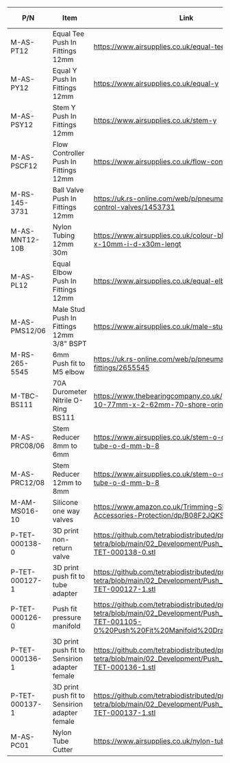 | P/N            	| Item                                   	| Link                                                                                                             	| No off 	|
|----------------	|----------------------------------------	|------------------------------------------------------------------------------------------------------------------	|--------	|
| M-AS-PT12           	| Equal Tee Push In Fittings 12mm       	| https://www.airsupplies.co.uk/equal-tee-12303                                                                    	| 6      	  |
| M-AS-PY12           	| Equal Y Push In Fittings 12mm           	| https://www.airsupplies.co.uk/equal-y                                                                           | 2      	  |
| M-AS-PSY12          	| Stem Y Push In Fittings 12mm          	| https://www.airsupplies.co.uk/stem-y                                                                             | 4      	 |
| M-AS-PSCF12         	| Flow Controller Push In Fittings 12mm 	| https://www.airsupplies.co.uk/flow-controller                                                                    	| 4      	  |
| M-RS-145-3731  	| Ball Valve Push In Fittings 12mm      	| https://uk.rs-online.com/web/p/pneumatic-manual-control-valves/1453731                                                     | 8      	 |
| M-AS-MNT12-10B  | Nylon Tubing 12mm 30m                 	| https://www.airsupplies.co.uk/colour-blue-12mm-o-d-x-10mm-i-d-x30m-lengt                                  	                | 1      	  |
| M-AS-PL12       | Equal Elbow Push In Fittings 12mm     	| https://www.airsupplies.co.uk/equal-elbow-12395                                                                  	        | 8      	  |
| M-AS-PMS12/06   | Male Stud Push In Fittings 12mm 3/8" BSPT  	| https://www.airsupplies.co.uk/male-stud-11886                                                                         | 38     	  |
| M-RS-265-5545   | 6mm Push fit to M5 elbow                      	| https://uk.rs-online.com/web/p/pneumatic-fittings/2655545                                                         | 4      	  |
| M-TBC-BS111     | 70A Durometer Nitrile O-Ring BS111         	    | https://www.thebearingcompany.co.uk/products/bs111-10-77mm-x-2-62mm-70-shore-oring/                               | 4      	  |
| M-AS-PRC08/06  	| Stem Reducer 8mm to 6mm                       	| https://www.airsupplies.co.uk/stem-o-d-mm-a-12-tube-o-d-mm-b-8                                                     | 4      	 |     
| M-AS-PRC12/08   | Stem Reducer 12mm to 8mm                   	    | https://www.airsupplies.co.uk/stem-o-d-mm-a-12-tube-o-d-mm-b-8                                                     | 4      	 |
| M-AM-MS016-10   | Silicone one way valves                   	    | https://www.amazon.co.uk/Trimming-Shop-Breathing-Accessories-Protection/dp/B08F2JQKSX                             | 9      	  |          
| P-TET-000138-0 	| 3D print non-return valve          	| https://github.com/tetrabiodistributed/project-tetra/blob/main/02_Development/Push_Fit_Design/P-TET-000138-0.stl 	| 9      	  |
| P-TET-000127-1 	| 3D print push fit to tube adapter   | https://github.com/tetrabiodistributed/project-tetra/blob/main/02_Development/Push_Fit_Design/P-TET-000127-1.stl 	| 10     	  |
| P-TET-000126-0 	| Push fit pressure manifold              | https://github.com/tetrabiodistributed/project-tetra/blob/main/02_Development/Push_Fit_Design/D-TET-001105-0%20Push%20Fit%20Manifold%20Drawing.pdf| 1     	  |
| P-TET-000136-1 	| 3D print push fit to Sensirion adapter female   | https://github.com/tetrabiodistributed/project-tetra/blob/main/02_Development/Push_Fit_Design/P-TET-000136-1.stl 	| 4     	  |
| P-TET-000137-1 	| 3D print push fit to Sensirion adapter female    | https://github.com/tetrabiodistributed/project-tetra/blob/main/02_Development/Push_Fit_Design/P-TET-000137-1.stl  | 4     	   |    
| M-AS-PC01       | Nylon Tube Cutter                      	| https://www.airsupplies.co.uk/nylon-tube-cutter                                                                  	        | 1      	  |

